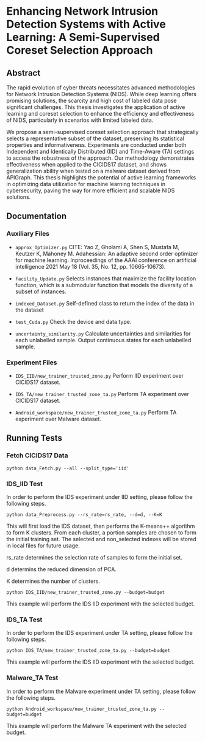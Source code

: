 
# Enhancing Network Intrusion Detection Systems with Active Learning: A Semi-Supervised Coreset Selection Approach

## Abstract

The rapid evolution of cyber threats necessitates advanced methodologies for Network Intrusion Detection Systems (NIDS). While deep learning offers promising solutions, the scarcity and high cost of labeled data pose significant challenges. This thesis investigates the application of active learning and coreset selection to enhance the efficiency and effectiveness of NIDS, particularly in scenarios with limited labeled data.


We propose a semi-supervised coreset selection approach that strategically selects a representative subset of the dataset, preserving its statistical properties and informativeness. Experiments are conducted under both Independent and Identically Distributed (IID) and Time-Aware (TA) settings to access the robustness of the approach. Our methodology demonstrates effectiveness when applied to the CICIDS17 dataset, and shows generalization ability when tested on a malware dataset derived from APIGraph. This thesis highlights the potential of active learning frameworks in optimizing data utilization for machine learning techniques in cybersecurity, paving the way for more efficient and scalable NIDS solutions.



## Documentation

### Auxiliary Files
- `approx_Optimizer.py`
CITE: Yao Z, Gholami A, Shen S, Mustafa M, Keutzer K, Mahoney M. Adahessian: An adaptive second order optimizer for machine learning. Inproceedings of the AAAI conference on artificial intelligence 2021 May 18 (Vol. 35, No. 12, pp. 10665-10673).

- `facility_Update.py`
Selects instances that maximize the facility location function, which is a submodular function that models the diversity of a subset of instances.

- `indexed_Dataset.py`
Self-defined class to return the index of the data in the dataset

- `test_Cuda.py`
Check the device and data type.

- `uncertainty_similarity.py`
Calculate uncertainties and similarities for each unlabelled sample. Output continuous states for each unlabelled sample.


### Experiment Files

- `IDS_IID/new_trainer_trusted_zone.py`
Perform IID experiment over CICIDS17 dataset. 

- `IDS_TA/new_trainer_trusted_zone_ta.py`
Perform TA experiment over CICIDS17 dataset. 

- `Android_workspace/new_trainer_trusted_zone_ta.py`
Perform TA experiment over Malware dataset. 
## Running Tests

### Fetch CICIDS17 Data
`python data_Fetch.py --all --split_type='iid'`

### IDS_IID Test
In order to perform the IDS experiment under IID setting, please follow the following steps.

`python data_Preprocess.py --rs_rate=rs_rate, --d=d, --K=K`

This will first load the IDS dataset, then performs the K-means++ algorithm to form K clusters. From each cluster, a portion samples are chosen to form the initial training set. The selected and non_selected indexes will be stored in local files for future usage. 

rs_rate determines the selection rate of samples to form the initial set. 

d determins the reduced dimension of PCA. 

K determines the number of clusters. 

`python IDS_IID/new_trainer_trusted_zone.py --budget=budget`

This example will perform the IDS IID experiment with the selected budget. 


### IDS_TA Test
In order to perform the IDS experiment under TA setting, please follow the following steps.

`python IDS_TA/new_trainer_trusted_zone_ta.py --budget=budget`

This example will perform the IDS IID experiment with the selected budget. 


### Malware_TA Test
In order to perform the Malware experiment under TA setting, please follow the following steps.

`python Android_workspace/new_trainer_trusted_zone_ta.py --budget=budget`

This example will perform the Malware TA experiment with the selected budget. 
